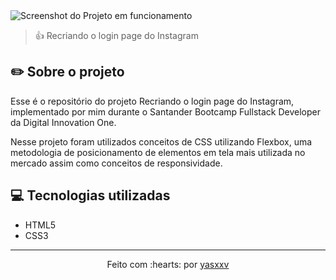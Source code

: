 <img src="img/screenshot.png" alt="Screenshot do Projeto em funcionamento">

>👍 Recriando o login page do Instagram

## ✏️ Sobre o projeto

Esse é o repositório do projeto Recriando o login page do Instagram, implementado por mim durante o Santander Bootcamp Fullstack Developer da Digital Innovation One.

Nesse projeto foram utilizados conceitos de CSS utilizando Flexbox, uma metodologia de posicionamento de elementos em tela mais utilizada no mercado assim como conceitos de responsividade.

## 💻 Tecnologias utilizadas

- HTML5
- CSS3
 
 ---------------------------

<p align="center">
Feito com :hearts: por <a href="https://github.com/yasxxv">yasxxv</a>
